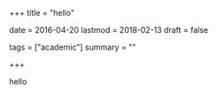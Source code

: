 +++
title = "hello"

date = 2016-04-20
lastmod = 2018-02-13
draft = false

tags = ["academic"]
summary = ""


+++

hello
